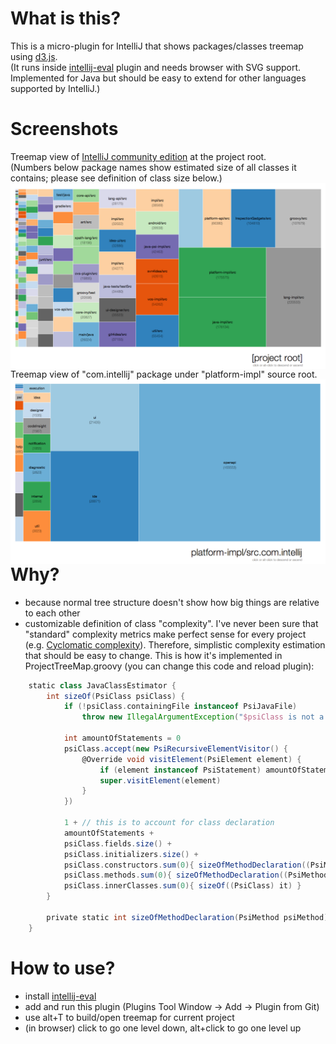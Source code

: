 What is this?
=============

This is a micro-plugin for IntelliJ that shows packages/classes treemap using [d3.js](http://d3js.org/).
<br/>
(It runs inside [intellij-eval](https://github.com/dkandalov/intellij_eval) plugin and needs browser with SVG support.
Implemented for Java but should be easy to extend for other languages supported by IntelliJ.)


Screenshots
===========

Treemap view of [IntelliJ community edition](https://github.com/JetBrains/intellij-community) at the project root.
<br/>(Numbers below package names show estimated size of all classes it contains; please see definition of class size below.)
<img src="https://github.com/dkandalov/project-treemap/blob/master/screenshots/intellij-treemap.png?raw=true" alt="auto-revert screenshot" title="auto-revert screenshot" align="left" />

Treemap view of "com.intellij" package under "platform-impl" source root.
<img src="https://github.com/dkandalov/project-treemap/blob/master/screenshots/intellij-treemap2.png?raw=true" alt="auto-revert screenshot" title="auto-revert screenshot" align="left" />


Why?
====
 - because normal tree structure doesn't show how big things are relative to each other
 - customizable definition of class "complexity".
 I've never been sure that "standard" complexity metrics make perfect sense for every project
 (e.g. [Cyclomatic complexity](http://en.wikipedia.org/wiki/Cyclomatic_complexity)).
 Therefore, simplistic complexity estimation that should be easy to change.
This is how it's implemented in ProjectTreeMap.groovy (you can change this code and reload plugin):
```groovy
	static class JavaClassEstimator {
		int sizeOf(PsiClass psiClass) {
			if (!psiClass.containingFile instanceof PsiJavaFile)
				throw new IllegalArgumentException("$psiClass is not a Java class")

			int amountOfStatements = 0
			psiClass.accept(new PsiRecursiveElementVisitor() {
				@Override void visitElement(PsiElement element) {
					if (element instanceof PsiStatement) amountOfStatements++
					super.visitElement(element)
				}
			})

			1 + // this is to account for class declaration
			amountOfStatements +
			psiClass.fields.size() +
			psiClass.initializers.size() +
			psiClass.constructors.sum(0){ sizeOfMethodDeclaration((PsiMethod) it) } +
			psiClass.methods.sum(0){ sizeOfMethodDeclaration((PsiMethod) it) } +
			psiClass.innerClasses.sum(0){ sizeOf((PsiClass) it) }
		}

		private static int sizeOfMethodDeclaration(PsiMethod psiMethod) { 1 + psiMethod.parameterList.parametersCount }
	}
```


How to use?
===========
 - install [intellij-eval](https://github.com/dkandalov/intellij_eval)
 - add and run this plugin (Plugins Tool Window -> Add -> Plugin from Git)
 - use alt+T to build/open treemap for current project
 - (in browser) click to go one level down, alt+click to go one level up
